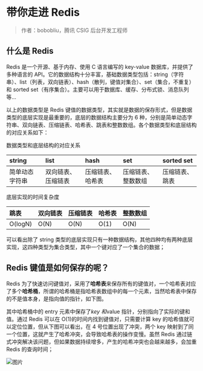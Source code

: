 # 带你走进 Redis

> 作者：bobobliu，腾讯 CSIG 后台开发工程师

## 什么是 Redis

Redis 是一个开源、基于内存、使用 C 语言编写的 key-value 数据库，并提供了多种语言的 API。它的数据结构十分丰富，基础数据类型包括：string（字符串）、list（列表，双向链表）、hash（散列，键值对集合）、set（集合，不重复）和 sorted set（有序集合）。主要可以用于数据库、缓存、分布式锁、消息队列等...

以上的数据类型是 Redis 键值的数据类型，其实就是数据的保存形式，但是数据类型的底层实现是最重要的，底层的数据结构主要分为 6 种，分别是简单动态字符串、双向链表、压缩链表、哈希表、跳表和整数数组。各个数据类型和底层结构的对应关系如下：

数据类型和底层结构的对应关系

| string         | list               | hash             | set                | sorted set     |
| :------------- | :----------------- | :--------------- | :----------------- | :------------- |
| 简单动态字符串 | 双向链表、压缩链表 | 压缩链表、哈希表 | 压缩链表、整数数组 | 压缩链表、跳表 |

底层实现的时间复杂度

| 跳表    | 双向链表 | 压缩链表 | 哈希表 | 整数数组 |
| :------ | :------- | :------- | :----- | :------- |
| O(logN) | O(N)     | O(N)     | O(1)   | O(N)     |

可以看出除了 string 类型的底层实现只有一种数据结构，其他四种均有两种底层实现，这四种类型为集合类型，其中一个键对应了一个集合的数据；

## Redis 键值是如何保存的呢？

Redis 为了快速访问键值对，采用了**哈希表**来保存所有的键值对，一个哈希表对应了多个**哈希桶**，所谓的哈希桶是指哈希表数组中的每一个元素，当然哈希表中保存的不是值本身，是指向值的指针，如下图。

其中哈希桶中的 entry 元素中保存了*key 和*value 指针，分别指向了实际的键和值。通过 Redis 可以在 O(1)的时间内找到键值对，只需要计算 key 的哈希值就可以定位位置，但从下图可以看出，在 4 号位置出现了冲突，两个 key 映射到了同一个位置，这就产生了哈希冲突，会导致哈希表的操作变慢。虽然 Redis 通过链式冲突解决该问题，但如果数据持续增多，产生的哈希冲突也会越来越多，会加重 Redis 的查询时间；

![图片](http://dean-imgsubmit.oss-cn-beijing.aliyuncs.com/imm/640.png)